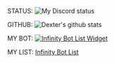 STATUS: ![My Discord status](https://img.shields.io/endpoint?label=currently&url=https://dev.discordprofiles.me/api/badge/status/602656646979911738)

GITHUB: ![Dexter's github stats](https://github-readme-stats.vercel.app/api?username=AhmedSabry957&hide=[])

MY BOT: [![Infinity Bot List Widget](https://infinitybots.xyz/bots/749576450121793570/widget)](https://infinitybots.xyz/bots/749576450121793570)

MY LIST: [Infinity Bot List](https://infinitybots.xyz/)
